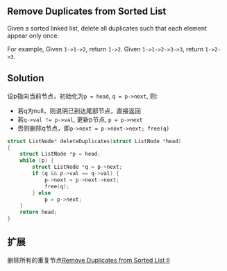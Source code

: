 ## Remove Duplicates from Sorted List

Given a sorted linked list, delete all duplicates such that each element appear only once.

For example,
Given `1->1->2`, return `1->2`.
Given `1->1->2->3->3`, return `1->2->3`. 

## Solution

设p指向当前节点，初始化为`p = head`, `q = p->next`, 则:

* 若q为null，则说明已到达尾部节点，直接返回
* 若`q->val != p->val`, 更新p节点, `p = p->next`
* 否则删除q节点，即`p->next = p->next->next; free(q)`

```c
struct ListNode* deleteDuplicates(struct ListNode *head)
{
	struct ListNode *p = head;
	while (p) {
		struct ListNode *q = p->next;
		if (q && p->val == q->val) {
			p->next = p->next->next;
			free(q);
		} else
			p = p->next;
	}
	return head;
}
```

## 扩展

删除所有的重复节点[Remove Duplicates from Sorted List II](../RemoveDuplicatesfromSortedList2)
